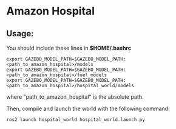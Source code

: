 # Amazon Hospital

## Usage:
You should include these lines in **$HOME/.bashrc**
~~~
export GAZEBO_MODEL_PATH=$GAZEBO_MODEL_PATH:<path_to_amazon_hospital>/models
export GAZEBO_MODEL_PATH=$GAZEBO_MODEL_PATH:<path_to_amazon_hospital>/fuel_models
export GAZEBO_MODEL_PATH=$GAZEBO_MODEL_PATH:<path_to_amazon_hospital>/hospital_world/models
~~~
where "path_to_amazon_hospital" is the absolute path.

Then, compile and launch the world with the following command:
~~~
ros2 launch hospital_world hospital_world.launch.py
~~~
